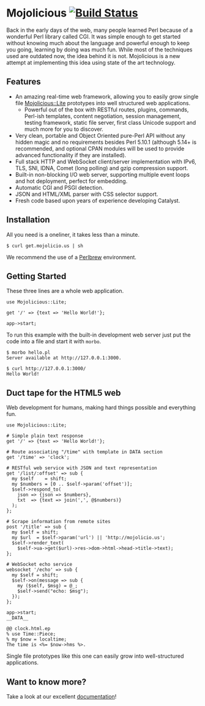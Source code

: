 
# Mojolicious [![Build Status](https://secure.travis-ci.org/kraih/mojo.png)](http://travis-ci.org/kraih/mojo)

  Back in the early days of the web, many people learned Perl because of a
  wonderful Perl library called CGI. It was simple enough to get started
  without knowing much about the language and powerful enough to keep you
  going, learning by doing was much fun. While most of the techniques used are
  outdated now, the idea behind it is not. Mojolicious is a new attempt at
  implementing this idea using state of the art technology.

## Features

  * An amazing real-time web framework, allowing you to easily grow single
    file [Mojolicious::Lite](http://mojolicio.us/perldoc/Mojolicious/Lite)
    prototypes into well structured web applications.
    * Powerful out of the box with RESTful routes, plugins, commands, Perl-ish
      templates, content negotiation, session management, testing framework,
      static file server, first class Unicode support and much more for you to
      discover.
  * Very clean, portable and Object Oriented pure-Perl API without any hidden
    magic and no requirements besides Perl 5.10.1 (although 5.14+ is
    recommended, and optional CPAN modules will be used to provide advanced
    functionality if they are installed).
  * Full stack HTTP and WebSocket client/server implementation with IPv6, TLS,
    SNI, IDNA, Comet (long polling) and gzip compression support.
  * Built-in non-blocking I/O web server, supporting multiple event loops and
    hot deployment, perfect for embedding.
  * Automatic CGI and PSGI detection.
  * JSON and HTML/XML parser with CSS selector support.
  * Fresh code based upon years of experience developing Catalyst.

## Installation

  All you need is a oneliner, it takes less than a minute.

    $ curl get.mojolicio.us | sh

  We recommend the use of a [Perlbrew](http://perlbrew.pl) environment.

## Getting Started

  These three lines are a whole web application.

    use Mojolicious::Lite;

    get '/' => {text => 'Hello World!'};

    app->start;

  To run this example with the built-in development web server just put the
  code into a file and start it with `morbo`.

    $ morbo hello.pl
    Server available at http://127.0.0.1:3000.

    $ curl http://127.0.0.1:3000/
    Hello World!

## Duct tape for the HTML5 web

  Web development for humans, making hard things possible and everything fun.

    use Mojolicious::Lite;

    # Simple plain text response
    get '/' => {text => 'Hello World!'};

    # Route associating "/time" with template in DATA section
    get '/time' => 'clock';

    # RESTful web service with JSON and text representation
    get '/list/:offset' => sub {
      my $self    = shift;
      my $numbers = [0 .. $self->param('offset')];
      $self->respond_to(
        json => {json => $numbers},
        txt  => {text => join(',', @$numbers)}
      );
    };

    # Scrape information from remote sites
    post '/title' => sub {
      my $self = shift;
      my $url  = $self->param('url') || 'http://mojolicio.us';
      $self->render_text(
        $self->ua->get($url)->res->dom->html->head->title->text);
    };

    # WebSocket echo service
    websocket '/echo' => sub {
      my $self = shift;
      $self->on(message => sub {
        my ($self, $msg) = @_;
        $self->send("echo: $msg");
      });
    };

    app->start;
    __DATA__

    @@ clock.html.ep
    % use Time::Piece;
    % my $now = localtime;
    The time is <%= $now->hms %>.

  Single file prototypes like this one can easily grow into well-structured
  applications.

## Want to know more?

  Take a look at our excellent [documentation](http://mojolicio.us/perldoc>)!
